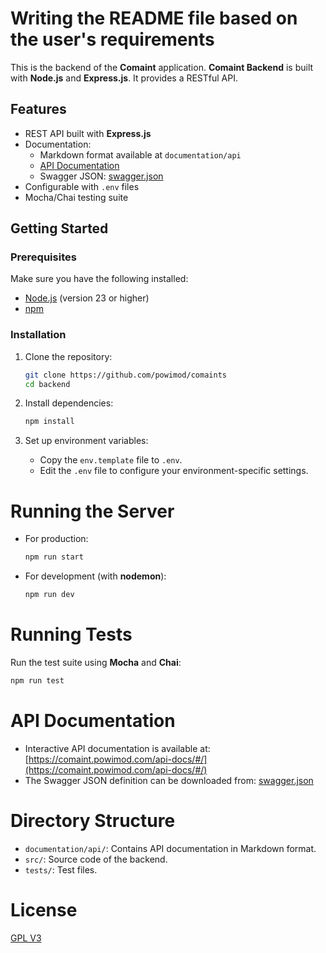 # Writing the README file based on the user's requirements

This is the backend of the **Comaint** application.
__Comaint Backend__ is built with **Node.js** and **Express.js**. 
It provides a RESTful API.

## Features

- REST API built with **Express.js**
- Documentation:
  - Markdown format available at `documentation/api`
  - [API Documentation](https://comaint.powimod.com/api-docs/#/)
  - Swagger JSON: [swagger.json](https://comaint.powimod.com/swagger.json)
- Configurable with `.env` files
- Mocha/Chai testing suite

## Getting Started

### Prerequisites

Make sure you have the following installed:

- [Node.js](https://nodejs.org/) (version 23 or higher)
- [npm](https://www.npmjs.com/)

### Installation

1. Clone the repository:
   ```bash
   git clone https://github.com/powimod/comaints
   cd backend
   ```

2. Install dependencies:
   ```bash
   npm install
   ```

3. Set up environment variables:
   - Copy the `env.template` file to `.env`.
   - Edit the `.env` file to configure your environment-specific settings.

# Running the Server

- For production:
   ```bash
   npm run start
   ```

- For development (with **nodemon**):
   ```bash
   npm run dev
   ```

# Running Tests

Run the test suite using **Mocha** and **Chai**:
   ```bash
   npm run test
   ```

# API Documentation

- Interactive API documentation is available at: [https://comaint.powimod.com/api-docs/#/](https://comaint.powimod.com/api-docs/#/)
- The Swagger JSON definition can be downloaded from: [swagger.json](https://comaint.powimod.com/swagger.json)

# Directory Structure

- `documentation/api/`: Contains API documentation in Markdown format.
- `src/`: Source code of the backend.
- `tests/`: Test files.

# License

 [GPL V3](../LICENSE)

